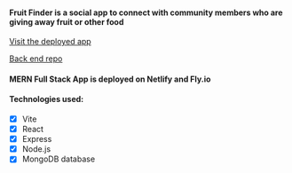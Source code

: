 #### Fruit Finder is a social app to connect with community members who are giving away fruit or other food

[Visit the deployed app](https://friendlyforager.netlify.app/)

[Back end repo](https://github.com/CCMatson/fruit-finder-be)

#### MERN Full Stack App is deployed on Netlify and Fly.io

#### Technologies used:
- [x] Vite 
- [x] React
- [x] Express
- [x] Node.js
- [x] MongoDB database